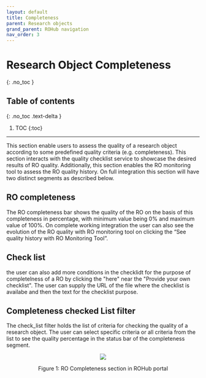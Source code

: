 ```yaml
---
layout: default
title: Completeness
parent: Research objects
grand_parent: ROHub navigation
nav_order: 3
---
```


# Research Object Completeness
{: .no_toc }
## Table of contents
{: .no_toc .text-delta }

1. TOC
{:toc}

---
This section enable users to assess the quality of a research object according to some predefined quality criteria (e.g. completeness). This section interacts with the quality checklist service to showcase the desired results of RO quality. Additionally, this section enables the RO monitoring tool to assess the RO quality history. On full integration this section will have two distinct segments as described below.

## RO completeness
The RO completeness bar shows the quality of the RO on the basis of this completeness in percentage, with minimum value being 0% and maximum value of 100%. On complete working integration the user can also see the evolution of the RO quality with RO monitoring tool on clicking the “See quality history with RO Monitoring Tool”.

## Check list
the user can also add more conditions in the checklidt for the purpose of completelness of a RO by clicking the "here" near the "Provide your own checklist". The user can supply the URL of the file where the checklist is availabe and then the text for the checklist purpose. 

## Completeness checked List filter
The check_list filter holds the list of criteria for checking the quality of a research object. The user can select specific criteria or all criteria from the list to see the quality percentage in the status bar of the completeness segment. 


<p align="center"> <img src="https://box.psnc.pl/f/ec76f5b358/?raw=1"> </p>
<div align="center"> Figure 1: RO Completeness section in ROHub portal </div>
